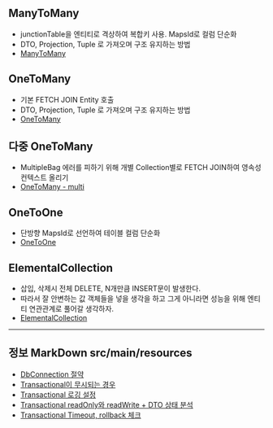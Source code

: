 ## ManyToMany
* junctionTable을 엔티티로 격상하여 복합키 사용. MapsId로 컬럼 단순화
* DTO, Projection, Tuple 로 가져오며 구조 유지하는 방법
* [ManyToMany](src/main/java/jpa/practice/relationship/manytomany)

## OneToMany
* 기본 FETCH JOIN Entity 호출
* DTO, Projection, Tuple 로 가져오며 구조 유지하는 방법 
* [OneToMany](src/main/java/jpa/practice/relationship/onetomany)
  
## 다중 OneToMany
* MultipleBag 에러를 피하기 위해 개별 Collection별로 FETCH JOIN하여 영속성 컨텍스트 올리기
* [OneToMany - multi](src/main/java/jpa/practice/relationship/onetomany2)

## OneToOne
* 단방향 MapsId로 선언하여 테이블 컬럼 단순화
* [OneToOne](src/main/java/jpa/practice/relationship/onetoone)

  
## ElementalCollection
* 삽입, 삭제시 전체 DELETE, N개만큼 INSERT문이 발생한다.
* 따라서 잘 안변하는 값 객체들을 넣을 생각을 하고 그게 아니라면 성능을 위해 엔티티 연관관계로 풀어갈 생각하자.
* [ElementalCollection](src/main/java/jpa/practice/relationship/elementalcollection) 



---
## 정보 MarkDown src/main/resources

* [DbConnection 절약](src/main/resources/DBConnection절약.md)
* [Transactional이 무시되는 경우](src/main/resources/IgnoreTransactionl상황.md)
* [Transactional 로깅 설정](Transaction_로깅_설정.md)
* [Transactional readOnly와 readWrite + DTO 상태 분석](TransactionalReadOnly토글테스트.md)
* [Transactional Timeout, rollback 체크 ](TransactionTimeout및Rollback체크.md)
